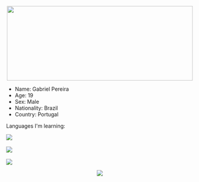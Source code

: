 <p align="center">
  <img height="200px" width="500px" src="https://66.media.tumblr.com/aa2ad65e21ad1c5dc386c3c7fa172db3/tumblr_old81jgcjH1veydt5o1_400.gifv">
<p/>
 
<ul type="disc">
  <li>Name: Gabriel Pereira</li>
  <li>Age: 19</li>
  <li>Sex: Male</li>
  <li>Nationality: Brazil</li>
  <li>Country: Portugal</li>
 </ul>
 
<p>
  Languages I'm learning:<br>
  
  <img src="https://img.shields.io/badge/CSS3-1572B6?style=for-the-badge&logo=css3&logoColor=white"><br>
  <br>
  <img src="https://img.shields.io/badge/HTML5-E34F26?style=for-the-badge&logo=html5&logoColor=white"><br>
  <br>
  <img src="https://img.shields.io/badge/JavaScript-323330?style=for-the-badge&logo=javascript&logoColor=F7DF1E"><br>
  
 </p>
 
 <p align="center">
  <img src="https://github-readme-stats.vercel.app/api?username=GabrielPereira12&show_icons=true&theme=midnight-purple&hide_border">
<p/>
<!--
**GabrielPereira12/GabrielPereira12** is a ✨ _special_ ✨ repository because its `README.md` (this file) appears on your GitHub profile.

Here are some ideas to get you started:

- 🔭 I’m currently working on ...
- 🌱 I’m currently learning ...
- 👯 I’m looking to collaborate on ...
- 🤔 I’m looking for help with ...
- 💬 Ask me about ...
- 📫 How to reach me: ...
- 😄 Pronouns: ...
- ⚡ Fun fact: ...
-->
